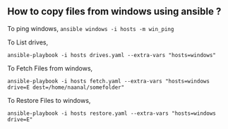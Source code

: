 ## How to copy files from windows using ansible ?

To ping windows,
  `ansible windows -i hosts -m win_ping`

To List drives,

  `ansible-playbook -i hosts drives.yaml --extra-vars "hosts=windows"`

To Fetch Files from windows,

  `ansible-playbook -i hosts fetch.yaml --extra-vars "hosts=windows drive=E dest=/home/naanal/somefolder"`

To Restore Files to windows,

  `ansible-playbook -i hosts restore.yaml --extra-vars "hosts=windows drive=E"`
